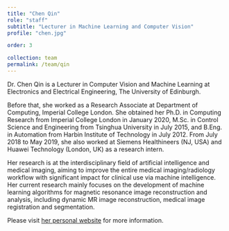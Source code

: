 ```yaml
---
title: "Chen Qin"
role: "staff"
subtitle: "Lecturer in Machine Learning and Computer Vision"
profile: "chen.jpg"

order: 3

collection: team
permalink: /team/qin
---
```

Dr. Chen Qin is a Lecturer in Computer Vision and Machine Learning at
Electronics and Electrical Engineering, The University of Edinburgh.

Before that, she worked as a Research Associate at Department of Computing,
Imperial College London. She obtained her Ph.D. in Computing Research from
Imperial College London in January 2020, M.Sc. in Control Science and
Engineering from Tsinghua University in July 2015, and B.Eng. in Automation from
Harbin Institute of Technology in July 2012. From July 2018 to May 2019, she
also worked at Siemens Healthineers (NJ, USA) and Huawei Technology (London, UK)
as a research intern.

Her research is at the interdisciplinary field of artificial intelligence and
medical imaging, aiming to improve the entire medical imaging/radiology workflow
with significant impact for clinical use via machine intelligence. Her current
research mainly focuses on the development of machine learning algorithms for
magnetic resonance image reconstruction and analysis, including dynamic MR image
reconstruction, medical image registration and segmentation. 

Please visit [her personal website](https://sites.google.com/view/chen-qin/) for more information.
